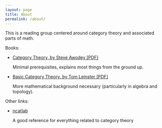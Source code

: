 ```yaml
---
layout: page
title: About
permalink: /about/
---
```


This is a reading group centered around category theory and associated parts of math.

Books:

- [Category Theory, by Steve Awodey [PDF]](https://people.mpi-sws.org/~dreyer/courses/catlogic/awodey.pdf)
  
  Minimal prerequisites, explains most things from the ground up.

- [Basic Category Theory, by Tom Leinster [PDF]](https://arxiv.org/pdf/1612.09375v1)

  More mathematical background necessary (particularly in algebra and topology).
  
Other links:

- [ncatlab](https://ncatlab.org)

  A good reference for everything related to category theory
